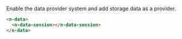 Enable the data provider system and add storage data as a provider.

```html
<n-data>
  <n-data-session></n-data-session>
</n-data>
```
